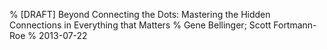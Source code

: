 % [DRAFT] Beyond Connecting the Dots: Mastering the Hidden Connections in Everything that Matters
% Gene Bellinger; Scott Fortmann-Roe
% 2013-07-22